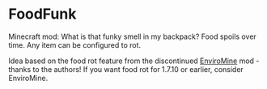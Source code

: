 # FoodFunk
Minecraft mod: What is that funky smell in my backpack?   Food spoils over time.  Any item can be configured to rot.

Idea based on the food rot feature from the discontinued [EnviroMine](https://minecraft.curseforge.com/projects/enviromine) mod - thanks to the authors!  If you want food rot for 1.7.10 or earlier, consider EnviroMine.
